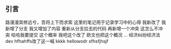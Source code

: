 ## 引言
路漫漫其修远兮，吾将上下而求索
这里的笔记用于记录学习中的心得
我新改了
我新增了分支
我又增加了内容
重新从分支拉去的代码
再新增一个冲突
这怎么不冲突
哈哈我要提交
这个概率
我吧这个改了
欧文也把这个概况
...
经济纠纷经济法dev
hfhahffs改了这一喊
kkkk
hellowodr
sfhsfjhsjf